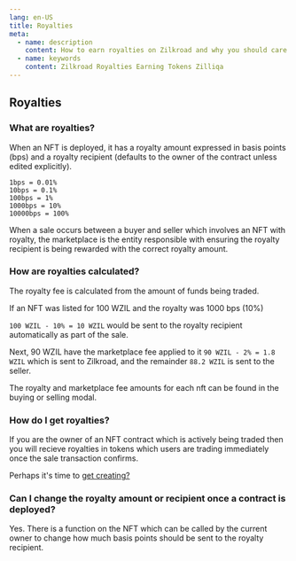 ```yaml
---
lang: en-US
title: Royalties
meta:
  - name: description
    content: How to earn royalties on Zilkroad and why you should care as a creator!
  - name: keywords
    content: Zilkroad Royalties Earning Tokens Zilliqa
---
```


## Royalties

### What are royalties?

When an NFT is deployed, it has a royalty amount expressed in basis points (bps) and a royalty recipient (defaults to the owner of the contract unless edited explicitly).

```text
1bps = 0.01%
10bps = 0.1%
100bps = 1%
1000bps = 10%
10000bps = 100%
```

When a sale occurs between a buyer and seller which involves an NFT with royalty, the marketplace is the entity responsible with ensuring the royalty recipient is being rewarded with the correct royalty amount.

### How are royalties calculated?

The royalty fee is calculated from the amount of funds being traded.

If an NFT was listed for 100 WZIL and the royalty was 1000 bps (10%)

`100 WZIL - 10% = 10 WZIL` would be sent to the royalty recipient automatically as part of the sale.

Next, 90 WZIL have the marketplace fee applied to it `90 WZIL - 2% = 1.8 WZIL` which is sent to Zilkroad, and the remainder `88.2 WZIL` is sent to the seller.

The royalty and marketplace fee amounts for each nft can be found in the buying or selling modal.

### How do I get royalties?

If you are the owner of an NFT contract which is actively being traded then you will recieve royalties in tokens which users are trading immediately once the sale transaction confirms.

Perhaps it's time to [get creating?](../creator-guide/creator-introduction.md)

### Can I change the royalty amount or recipient once a contract is deployed?

Yes. There is a function on the NFT which can be called by the current owner to change how much basis points should be sent to the royalty recipient.

